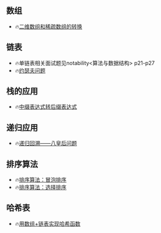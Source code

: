 ## 数组
* 🔥[二维数组和稀疏数组的转换](https://github.com/caixiongjiang/caixiongjiang/blob/main/java__shangguigu/%E6%95%B0%E6%8D%AE%E7%BB%93%E6%9E%84%E4%B8%8E%E7%AE%97%E6%B3%95/%E4%BA%8C%E7%BB%B4%E6%95%B0%E7%BB%84%E5%92%8C%E7%A8%80%E7%96%8F%E6%95%B0%E7%BB%84%E7%9A%84%E8%BD%AC%E5%8C%96.md)
## 链表
* 🔥单链表相关面试题见notability<算法与数据结构> p21-p27
* 🔥[约瑟夫问题](https://github.com/caixiongjiang/caixiongjiang/blob/main/java__shangguigu/%E6%95%B0%E6%8D%AE%E7%BB%93%E6%9E%84%E4%B8%8E%E7%AE%97%E6%B3%95/%E7%BA%A6%E7%91%9F%E5%A4%AB%E9%97%AE%E9%A2%98.md)
## 栈的应用
* 🔥[中缀表达式转后缀表达式](https://github.com/caixiongjiang/caixiongjiang/blob/main/java__shangguigu/%E6%95%B0%E6%8D%AE%E7%BB%93%E6%9E%84%E4%B8%8E%E7%AE%97%E6%B3%95/%E4%B8%AD%E7%BC%80%E8%A1%A8%E8%BE%BE%E5%BC%8F%E8%BD%AC%E5%90%8E%E7%BC%80%E8%A1%A8%E8%BE%BE%E5%BC%8F%E5%8F%8A%E5%85%B6%E8%AE%A1%E7%AE%97.md)
## 递归应用
* 🔥[递归回溯——八皇后问题](https://github.com/caixiongjiang/caixiongjiang/blob/main/java__shangguigu/%E6%95%B0%E6%8D%AE%E7%BB%93%E6%9E%84%E4%B8%8E%E7%AE%97%E6%B3%95/%E9%80%92%E5%BD%92%E5%9B%9E%E6%BA%AF%E2%80%94%E2%80%94%E5%85%AB%E7%9A%87%E5%90%8E%E9%97%AE%E9%A2%98.md)
## 排序算法
* 🔥[排序算法：冒泡排序](https://github.com/caixiongjiang/caixiongjiang/blob/main/java__shangguigu/%E6%95%B0%E6%8D%AE%E7%BB%93%E6%9E%84%E4%B8%8E%E7%AE%97%E6%B3%95/%E5%86%92%E6%B3%A1%E6%8E%92%E5%BA%8F.md)
* 🔥[排序算法：选择排序](https://github.com/caixiongjiang/caixiongjiang/blob/main/java__shangguigu/%E6%95%B0%E6%8D%AE%E7%BB%93%E6%9E%84%E4%B8%8E%E7%AE%97%E6%B3%95/%E9%80%89%E6%8B%A9%E6%8E%92%E5%BA%8F.md)
## 哈希表
* 🔥[用数组+链表实现哈希函数]()